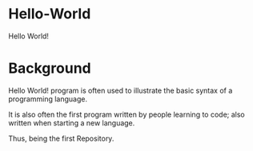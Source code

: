 # Hello-World

Hello World!

# Background
Hello World! program is often used to illustrate the basic syntax of a programming language. 

It is also often the first program written by people learning to code; also written when starting a new language.

Thus, being the first Repository.
#  
